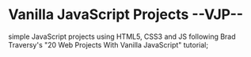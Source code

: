 # Vanilla JavaScript Projects --VJP--
simple JavaScript projects using HTML5, CSS3 and JS following Brad Traversy's "20 Web Projects With Vanilla JavaScript" tutorial;
